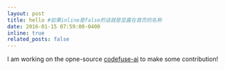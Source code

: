 ```yaml
---
layout: post
title: hello #如果inline是false的话就是显露在首页的名称
date: 2016-01-15 07:59:00-0400
inline: true
related_posts: false
---
```


I am working on the opne-source [codefuse-ai](https://github.com/codefuse-ai) to make some contribution!
